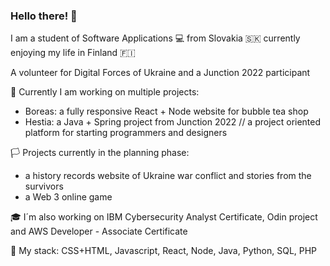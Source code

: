 ### Hello there! 👋

I am a student of Software Applications 💻 from Slovakia 🇸🇰 currently enjoying my life in Finland 🇫🇮

A volunteer for Digital Forces of Ukraine and a Junction 2022 participant  

🚩 Currently I am working on multiple projects:
  - Boreas: a fully responsive React + Node website for bubble tea shop 
  - Hestia: a Java + Spring project from Junction 2022 // a project oriented platform for starting programmers and designers
 
🏳️ Projects currently in the planning phase:
  - a history records website of Ukraine war conflict and stories from the survivors
  - a Web 3 online game
  
 🎓 I´m also working on IBM Cybersecurity Analyst Certificate, Odin project and AWS Developer - Associate Certificate
  
 🌈 My stack: CSS+HTML, Javascript, React, Node, Java, Python, SQL, PHP 
 

